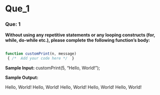# Que_1
### Que: 1 

**Without using any repetitive statements or any looping constructs (for, while, do-while etc.), please complete the following function’s body:** 
``` javascript

function customPrint(n, message)
 { /*  Add your code here */  }  

```
**Sample Input:** customPrint(5, “Hello, World!”);

**Sample Output:**

Hello, World! 
Hello, World! 
Hello, World! 
Hello, World! 
Hello, World!
